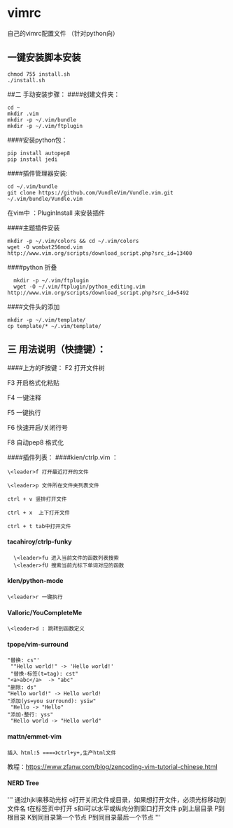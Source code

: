 # vimrc

自己的vimrc配置文件 （针对python向）

## 一键安装脚本安装 
```
chmod 755 install.sh  
./install.sh
```

##二 手动安装步骤：
####创建文件夹：
```
cd ~
mkdir .vim
mkdir -p ~/.vim/bundle
mkdir -p ~/.vim/ftplugin 
```

####安装python包：
```
pip install autopep8 
pip install jedi
```


####插件管理器安装:
```
cd ~/.vim/bundle
git clone https://github.com/VundleVim/Vundle.vim.git ~/.vim/bundle/Vundle.vim
```
在vim中 ：PluginInstall 来安装插件

####主题插件安装 
```
mkdir -p ~/.vim/colors && cd ~/.vim/colors                                    
wget -O wombat256mod.vim http://www.vim.org/scripts/download_script.php?src_id=13400 
```
####python 折叠
```
  mkdir -p ~/.vim/ftplugin                                                      
  wget -O ~/.vim/ftplugin/python_editing.vim http://www.vim.org/scripts/download_script.php?src_id=5492
  ```
####文件头的添加
```
mkdir -p ~/.vim/template/  
cp template/* ~/.vim/template/  
 ```
## 三 用法说明（快捷键）：
####上方的F按键：
F2 打开文件树

F3 开启格式化粘贴

F4 一键注释

F5 一键执行

F6 快速开启/关闭行号

F8 自动pep8 格式化

####插件列表：
####kien/ctrlp.vim ：
```
\<leader>f 打开最近打开的文件

\<leader>p 文件所在文件夹列表文件

ctrl + v 竖排打开文件

ctrl + x  上下打开文件

ctrl + t tab中打开文件
```
#### tacahiroy/ctrlp-funky
```
  \<leader>fu 进入当前文件的函数列表搜索                                         
  \<leader>fU 搜索当前光标下单词对应的函数
```
#### klen/python-mode
```
\<leader>r 一键执行
```
#### Valloric/YouCompleteMe
```
\<leader>d : 跳转到函数定义
```
#### tpope/vim-surround
```
"替换: cs"'                                                                     
 ""Hello world!" -> 'Hello world!'                                               
 "替换-标签(t=tag): cst"                                                                                                                                                     
"<a>abc</a>  -> "abc"                                                           
"删除: ds"                                                                      
"Hello world!" -> Hello world!                                                  
"添加(ys=you surround): ysiw"                                                   
 "Hello -> "Hello"                                                               
"添加-整行: yss"                                                                
 "Hello world -> "Hello world" 
```

#### mattn/emmet-vim
```
插入 html:5 ====》ctrl+y+,生产html文件
```
教程：https://www.zfanw.com/blog/zencoding-vim-tutorial-chinese.html

#### NERD Tree

'''
通过hjkl来移动光标
o打开关闭文件或目录，如果想打开文件，必须光标移动到文件名
t在标签页中打开
s和i可以水平或纵向分割窗口打开文件
p到上层目录
P到根目录
K到同目录第一个节点
P到同目录最后一个节点 
'''

